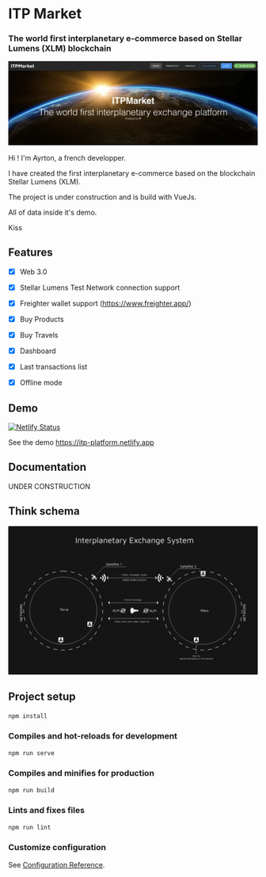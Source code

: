 # ITP Market

### The world first interplanetary e-commerce based on Stellar Lumens (XLM) blockchain

![The world first interplanetary e-commerce based on blockchain](./capture-itp.png)

Hi !
I'm Ayrton, a french developper. 

I have created the first interplanetary e-commerce based on the blockchain Stellar Lumens (XLM).

The project is under construction and is build with VueJs.

All of data inside it's demo.

Kiss

## Features

- [x] Web 3.0
- [x] Stellar Lumens Test Network connection support
- [x] Freighter wallet support (https://www.freighter.app/)
- [x] Buy Products
- [x] Buy Travels
- [x] Dashboard
- [x] Last transactions list
- [x] Offline mode


## Demo
[![Netlify Status](https://api.netlify.com/api/v1/badges/0c5c6cff-d3d0-45ec-b6fd-1e56d6981608/deploy-status)](https://app.netlify.com/sites/itp-platform/deploys)

See the demo
https://itp-platform.netlify.app

## Documentation

UNDER CONSTRUCTION

## Think schema

![Think schema](./schema.png)

## Project setup
```
npm install
```

### Compiles and hot-reloads for development
```
npm run serve
```

### Compiles and minifies for production
```
npm run build
```

### Lints and fixes files
```
npm run lint
```

### Customize configuration
See [Configuration Reference](https://cli.vuejs.org/config/).
